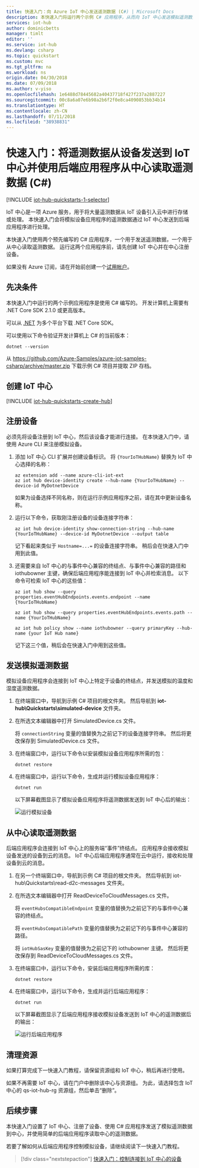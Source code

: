 ```yaml
---
title: 快速入门：向 Azure IoT 中心发送遥测数据 (C#) | Microsoft Docs
description: 本快速入门将运行两个示例 C# 应用程序，从而向 IoT 中心发送模拟遥测数据，并读取 IoT 中心的遥测数据，在云中进行处理。
services: iot-hub
author: dominicbetts
manager: timlt
editor: ''
ms.service: iot-hub
ms.devlang: csharp
ms.topic: quickstart
ms.custom: mvc
ms.tgt_pltfrm: na
ms.workload: ns
origin.date: 04/30/2018
ms.date: 07/09/2018
ms.author: v-yiso
ms.openlocfilehash: 1e6488d78445682a40437718f427f237a2887227
ms.sourcegitcommit: 00c8a6a07e6b98a2b6f2f0e8ca4090853bb34b14
ms.translationtype: HT
ms.contentlocale: zh-CN
ms.lasthandoff: 07/11/2018
ms.locfileid: "38938831"
---
```

# <a name="quickstart-send-telemetry-from-a-device-to-an-iot-hub-and-read-the-telemetry-from-the-hub-with-a-back-end-application-c"></a>快速入门：将遥测数据从设备发送到 IoT 中心并使用后端应用程序从中心读取遥测数据 (C#)

[!INCLUDE [iot-hub-quickstarts-1-selector](../../includes/iot-hub-quickstarts-1-selector.md)]

IoT 中心是一项 Azure 服务，用于将大量遥测数据从 IoT 设备引入云中进行存储或处理。 本快速入门会将模拟设备应用程序的遥测数据通过 IoT 中心发送到后端应用程序进行处理。

本快速入门使用两个预先编写的 C# 应用程序，一个用于发送遥测数据，一个用于从中心读取遥测数据。 运行这两个应用程序前，请先创建 IoT 中心并在中心注册设备。


如果没有 Azure 订阅，请在开始前创建一个[试用帐户](https://www.azure.cn/pricing/1rmb-trial)。

## <a name="prerequisites"></a>先决条件

本快速入门中运行的两个示例应用程序是使用 C# 编写的。 开发计算机上需要有 .NET Core SDK 2.1.0 或更高版本。

可以从 [.NET](https://www.microsoft.com/net/download/all) 为多个平台下载 .NET Core SDK。

可以使用以下命令验证开发计算机上 C# 的当前版本：

```cmd/sh
dotnet --version
```

从 https://github.com/Azure-Samples/azure-iot-samples-csharp/archive/master.zip 下载示例 C# 项目并提取 ZIP 存档。

## <a name="create-an-iot-hub"></a>创建 IoT 中心

[!INCLUDE [iot-hub-quickstarts-create-hub](../../includes/iot-hub-quickstarts-create-hub.md)]

## <a name="register-a-device"></a>注册设备

必须先将设备注册到 IoT 中心，然后该设备才能进行连接。 在本快速入门中，请使用 Azure CLI 来注册模拟设备。

1. 添加 IoT 中心 CLI 扩展并创建设备标识。 将 `{YourIoTHubName}` 替换为 IoT 中心选择的名称：

    ```azurecli
    az extension add --name azure-cli-iot-ext
    az iot hub device-identity create --hub-name {YourIoTHubName} --device-id MyDotnetDevice
    ```

    如果为设备选择不同名称，则在运行示例应用程序之前，请在其中更新设备名称。

1. 运行以下命令，获取刚注册设备的设备连接字符串：

    ```azurecli
    az iot hub device-identity show-connection-string --hub-name {YourIoTHubName} --device-id MyDotnetDevice --output table
    ```

    记下看起来类似于 `Hostname=...=` 的设备连接字符串。 稍后会在快速入门中用到此值。

1. 还需要来自 IoT 中心的与事件中心兼容的终结点、与事件中心兼容的路径和 iothubowner 主键，确保后端应用程序能连接到 IoT 中心并检索消息。 以下命令可检索 IoT 中心的这些值：

    ```azurecli
    az iot hub show --query properties.eventHubEndpoints.events.endpoint --name {YourIoTHubName}

    az iot hub show --query properties.eventHubEndpoints.events.path --name {YourIoTHubName}

    az iot hub policy show --name iothubowner --query primaryKey --hub-name {your IoT Hub name}
    ```

    记下这三个值，稍后会在快速入门中用到这些值。

## <a name="send-simulated-telemetry"></a>发送模拟遥测数据

模拟设备应用程序会连接到 IoT 中心上特定于设备的终结点，并发送模拟的温度和湿度遥测数据。

1. 在终端窗口中，导航到示例 C# 项目的根文件夹。 然后导航到 **iot-hub\Quickstarts\simulated-device** 文件夹。

1. 在所选文本编辑器中打开 SimulatedDevice.cs 文件。

    将 `connectionString` 变量的值替换为之前记下的设备连接字符串。 然后将更改保存到 SimulatedDevice.cs 文件。

1. 在终端窗口中，运行以下命令以安装模拟设备应用程序所需的包：

    ```cmd/sh
    dotnet restore
    ```

1. 在终端窗口中，运行以下命令，生成并运行模拟设备应用程序：

    ```cmd/sh
    dotnet run
    ```

    以下屏幕截图显示了模拟设备应用程序将遥测数据发送到 IoT 中心后的输出：

    ![运行模拟设备](media/quickstart-send-telemetry-dotnet/SimulatedDevice.png)

## <a name="read-the-telemetry-from-your-hub"></a>从中心读取遥测数据

后端应用程序会连接到 IoT 中心上的服务端“事件”终结点。 应用程序会接收模拟设备发送的设备到云的消息。 IoT 中心后端应用程序通常在云中运行，接收和处理设备到云的消息。

1. 在另一个终端窗口中，导航到示例 C# 项目的根文件夹。 然后导航到 iot-hub\Quickstarts\read-d2c-messages 文件夹。

1. 在所选文本编辑器中打开 ReadDeviceToCloudMessages.cs 文件。

    将 `eventHubsCompatibleEndpoint` 变量的值替换为之前记下的与事件中心兼容的终结点。

    将 `eventHubsCompatiblePath` 变量的值替换为之前记下的与事件中心兼容的路径。

    将 `iotHubSasKey` 变量的值替换为之前记下的 iothubowner 主键。 然后将更改保存到 ReadDeviceToCloudMessages.cs 文件。

1. 在终端窗口中，运行以下命令，安装后端应用程序所需的库：

    ```cmd/sh
    dotnet restore
    ```

1. 在终端窗口中，运行以下命令，生成并运行后端应用程序：

    ```cmd/sh
    dotnet run
    ```

    以下屏幕截图显示了后端应用程序接收模拟设备发送到 IoT 中心的遥测数据后的输出：

    ![运行后端应用程序](media/quickstart-send-telemetry-dotnet/ReadDeviceToCloud.png)

## <a name="clean-up-resources"></a>清理资源

如果打算完成下一快速入门教程，请保留资源组和 IoT 中心，稍后再进行使用。

如果不再需要 IoT 中心，请在门户中删除该中心与资源组。 为此，请选择包含 IoT 中心的 qs-iot-hub-rg 资源组，然后单击“删除”。

## <a name="next-steps"></a>后续步骤

本快速入门设置了 IoT 中心、注册了设备、使用 C# 应用程序发送了模拟遥测数据到中心，并使用简单的后端应用程序读取中心的遥测数据。

若要了解如何从后端应用程序控制模拟设备，请继续阅读下一快速入门教程。

> [!div class="nextstepaction"]
> [快速入门：控制连接到 IoT 中心的设备](quickstart-control-device-dotnet.md)